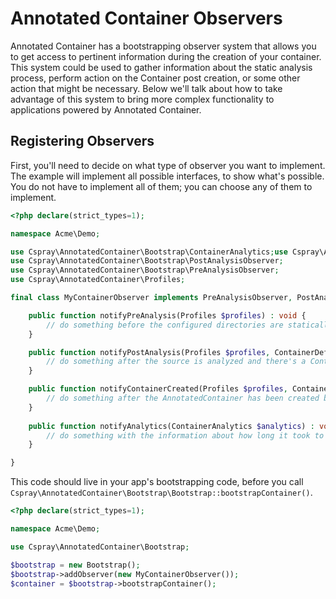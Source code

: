# Annotated Container Observers

Annotated Container has a bootstrapping observer system that allows you to get access to pertinent information during the creation of your container. This system could be used to gather information about the static analysis process, perform action on the Container post creation, or some other action that might be necessary. Below we'll talk about how to take advantage of this system to bring more complex functionality to applications powered by Annotated Container.

## Registering Observers

 First, you'll need to decide on what type of observer you want to implement. The example will implement all possible interfaces, to show what's possible. You do not have to implement all of them; you can choose any of them to implement.

```php
<?php declare(strict_types=1);

namespace Acme\Demo;

use Cspray\AnnotatedContainer\Bootstrap\ContainerAnalytics;use Cspray\AnnotatedContainer\Bootstrap\ContainerAnalyticsObserver;use Cspray\AnnotatedContainer\Bootstrap\ContainerCreatedObserver;
use Cspray\AnnotatedContainer\Bootstrap\PostAnalysisObserver;
use Cspray\AnnotatedContainer\Bootstrap\PreAnalysisObserver;
use Cspray\AnnotatedContainer\Profiles;

final class MyContainerObserver implements PreAnalysisObserver, PostAnalysisObserver, ContainerCreatedObserver, ContainerAnalyticsObserver {

    public function notifyPreAnalysis(Profiles $profiles) : void {
        // do something before the configured directories are statically analyzed
    }

    public function notifyPostAnalysis(Profiles $profiles, ContainerDefinition $containerDefinition) : void {
        // do something after the source is analyzed and there's a ContainerDefinition
    }

    public function notifyContainerCreated(Profiles $profiles, ContainerDefinition $containerDefinition, AnnotatedContainer $container) : void {
        // do something after the AnnotatedContainer has been created based off of the given ContainerDefinition 
    }
    
    public function notifyAnalytics(ContainerAnalytics $analytics) : void{
        // do something with the information about how long it took to create your container
    }

}
```

This code should live in your app's bootstrapping code, before you call `Cspray\AnnotatedContainer\Bootstrap\Bootstrap::bootstrapContainer()`.

```php
<?php declare(strict_types=1);

namespace Acme\Demo;

use Cspray\AnnotatedContainer\Bootstrap;

$bootstrap = new Bootstrap();
$bootstrap->addObserver(new MyContainerObserver());
$container = $bootstrap->bootstrapContainer();
```

